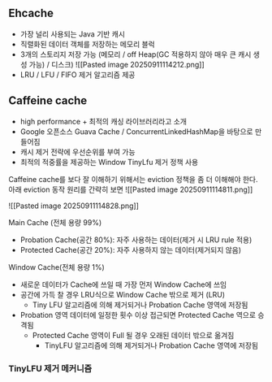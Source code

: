 ## Ehcache

- 가장 널리 사용되는 Java 기반 캐시
- 직렬화된 데이터 객체를 저장하는 메모리 블럭
- 3개의 스토리지 저장 가능 (메모리 / off Heap(GC 적용하지 않아 매우 큰 캐시 생성 가능) / 디스크)
![[Pasted image 20250911114212.png]]
- LRU / LFU / FIFO 제거 알고리즘 제공

## Caffeine cache

- high performance + 최적의 캐싱 라이브러리라고 소개
- Google 오픈소스 Guava Cache / ConcurrentLinkedHashMap을 바탕으로 만들어짐
- 캐시 제거 전략에 우선순위를 부여 가능
- 최적의 적중률을 제공하는 Window TinyLfu 제거 정책 사용

Caffeine cache를 보다 잘 이해하기 위해서는 eviction 정책을 좀 더 이해해야 한다.
아래 eviction 동작 원리를 간략히 보면
![[Pasted image 20250911114811.png]]

![[Pasted image 20250911114828.png]]

Main Cache (전체 용량 99%)
- Probation Cache(공간 80%): 자주 사용하는 데이터(제거 시 LRU rule 적용)
- Protected Cache(공간 20%): 자주 사용하지 않는 데이터(제거되지 않음)

Window Cache(전체 용량 1%)
- 새로운 데이터가 Cache에 쓰일 때 가장 먼저 Window Cache에 쓰임
- 공간에 가득 찰 경우 LRU식으로 Window Cache 밖으로 제거 (LRU)
	- Tiny LFU 알고리즘에 의해 제거되거나 Probation Cache 영역에 저장됨
- Probation 영역 데이터에 일정한 횟수 이상 접근되면 Protected Cache 역으로 승격됨
	- Protected Cache 영역이 Full 될 경우 오래된 데이터 밖으로 옮겨짐
		- TinyLFU 알고리즘에 의해 제거되거나 Probation Cache 영역에 저장됨

### TinyLFU 제거 메커니즘
